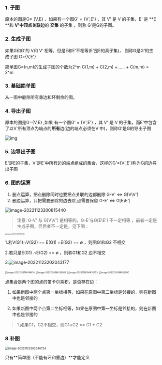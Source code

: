 ### 1. 子图

原本的图是G= {V,E}    ，如果有一个图G' = {V',E'}  ，其 V' 是 V 的子集，E' 是 **E **和 **V'中顶点关联边**的 **交集** 的子集 ，则称 G'是G的子图。

### 2. 生成子图

如果G和G'的 V和 V‘ 相等，但是E和E’不相等(E'是E的真子集)， 则称G是G'的生成子图   G={V,E'}

简单图G=(n,m)的生成子图的个数为2^m    C(1,m) + C(2,m) +…… + C(m,m) = 2^m

### 3. 基础简单图

从一图中删除所有重边和环剩余的图。

### 4. 导出子图

原本的图是G={V,E} ,如果 有一个图G' = {V',E'}  ，其 V' 是 V 的子集，而E'中包含了以V'所有顶点为端点的**所有**边(边的端点必须在V'中)，则称G'是G的导出子图

![img](https://pic3.zhimg.com/80/v2-ed0ef29aaf45150ce4f40bc341ddea2a_720w.webp)

### 5. 边导出子图

E'是E的子集，V'是E'中所有边的端点组成的集合，这样的G'={V',E'}称为G的边导出子图

### 6. 图的运算

1. 删点运算，把点删除同时也要把点关联的边都删除     G-V'  <=>  G[V\V']
2. 删边运算，只把需要删除的边去除,点需要保留   G-E'  <=> G[E\E']

![image-20221123200815440](C:\Users\hp-pc\AppData\Roaming\Typora\typora-user-images\image-20221123200815440.png)

>  注意:  G-V' 与 G[V\V'] 是相等的。G-E'与G[E\E'] 不一定相等  ，前者一定是生成子图，但后者不一定是，见下图：

<img src="C:\Users\hp-pc\AppData\Roaming\Typora\typora-user-images\image-20221123201153140.png" alt="image-20221123201153140" style="zoom:33%;" />



1.若V(G1)∩V(G2) == E(G1) ∩E(G2) == ∅ ，则图G1和G2 不相交

2.若只是E(G1) ∩E(G2) == ∅ ，则称G1和G2 边不相交

3.![image-20221123202043177](C:\Users\hp-pc\AppData\Roaming\Typora\typora-user-images\image-20221123202043177.png)

<img src="C:\Users\hp-pc\AppData\Roaming\Typora\typora-user-images\image-20221126194144414.png" alt="image-20221126194144414" style="zoom:50%;" />

<img src="C:\Users\hp-pc\AppData\Roaming\Typora\typora-user-images\image-20221126194256008.png" alt="image-20221126194256008" style="zoom:50%;" />

<img src="C:\Users\hp-pc\AppData\Roaming\Typora\typora-user-images\image-20221126194435703.png" alt="image-20221126194435703" style="zoom:50%;" />

<img src="C:\Users\hp-pc\AppData\Roaming\Typora\typora-user-images\image-20221126194856890.png" alt="image-20221126194856890" style="zoom:50%;" />

点集合是两个图的点的笛卡尔乘积，是否存在边：

1. 如果新图中两个点第一坐标相等，如果在原图中第二坐标是邻接的，则在新图中也是邻接的

2. 如果新图中两个点第二坐标相等，如果在原图中第一坐标是邻接的，则在新图中也是邻接的



> 1.如果G1，G2不相交，则G1∪G2 == G1 + G2



### 8.补图

<img src="C:\Users\hp-pc\AppData\Roaming\Typora\typora-user-images\image-20221123202546724.png" alt="image-20221123202546724" style="zoom: 67%;" />

只有**简单图（不能有环和重边）**才能定义